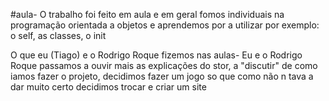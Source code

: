 #aula- O trabalho foi feito em aula e em geral fomos individuais na programação orientada a objetos e aprendemos por a utilizar por exemplo: o self, as classes, o init

O que eu (Tiago) e o Rodrigo Roque fizemos nas aulas- Eu e o Rodrigo Roque passamos a ouvir mais as explicações do stor, a "discutir" de como iamos fazer o projeto, decidimos fazer um jogo so que como não n tava a dar muito certo decidimos trocar e criar um site 

